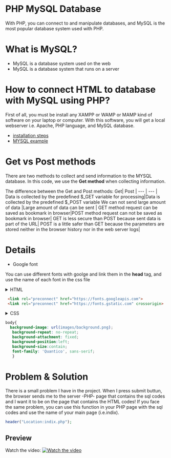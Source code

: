 
# PHP MySQL Database
With PHP, you can connect to and manipulate databases, and MySQL is the most popular database system used with PHP.

# What is MySQL?
* MySQL is a database system used on the web
* MySQL is a database system that runs on a server

# How to connect HTML to database with MySQL using PHP? 
First of all, you must be install any XAMPP or WAMP or MAMP kind of software on your laptop or computer.
With this software, you will get a local webserver i.e. Apache, PHP language, and MySQL database.

* [installation steps](https://www.ionos.com/digitalguide/server/tools/xampp-tutorial-create-your-own-local-test-server/)
* [MYSQL example](https://www.raghwendra.com/blog/how-to-connect-html-to-database-with-mysql-using-php-example/)

# Get vs Post methods
There are two methods to collect and send information to the MYSQL database. In this code, we use the **Get method** when collecting information.

The difference between the Get and Post methods:
Get| Post | 
--- | --- |
Data is collected by the predefined $_GET variable for processing|Data is collected by the predefined $_POST variable
We can not send large amount of data |Large amount of data can be sent |
GET method request can be saved as bookmark in browser|POST method request can not be saved as bookmark in browser|
GET is less secure than POST because sent data is part of the URL| POST is a little safer than GET because the parameters are stored neither in the browser history nor in the web server logs|

# Details
* Google font 

You can use different fonts with goolge and link them in the **head** tag, and use the name of each font in the css file

  <details>
 <summary>HTML</summary> 
 </details>
  
```html
 <link rel="preconnect" href="https://fonts.googleapis.com">
 <link rel="preconnect" href="https://fonts.gstatic.com" crossorigin>

   ```

<details>
 <summary>CSS</summary>
 </details>
 
```css
body{
  background-image: url(images/background.png);
   background-repeat: no-repeat;
   background-attachment: fixed;
   background-position:left;
   background-size:contain;
   font-family: 'Quantico', sans-serif;
   }

   ```

# Problem & Solution
 There is a small problem I have in the project. When I press submit buttun, the browser sends me to the server -PHP- page that contains the sql codes and I want it to be on the page that contains the HTML codes!
If you face the same problem, you can use this function in your PHP page with the sql codes and use the name of your main page (i.e.indix).

```php
header("Location:indix.php");
```

## Preview 
Watch the video:
[![Watch the video](https://img.youtube.com/vi/i2pNg-3Swiw/maxresdefault.jpg)](https://youtu.be/i2pNg-3Swiw)






